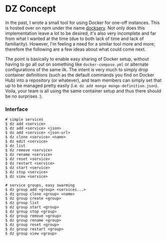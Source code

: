 # DZ Concept

In the past, I wrote a small tool for using Docker for one-off instances. This is hosted over on npm under the name [dockserv](https://www.npmjs.com/package/dockserv). Not only does this implementation leave a lot to be desired, it's also very incomplete and far from what I wanted at the time (due to both lack of time and lack of familiarity). However, I'm feeling a need for a similar tool more and more; therefore the following are a few ideas about what could come next.

The point is basically to enable easy sharing of Docker setup, without having to go all out on something like `docker-compose.yml` or alternate configurations of the same ilk. The intent is very much to simply drop container definitions (such as the default commands you find on Docker Hub) into a repository (or whatever), and team members can simply set that up to be managed pretty easily (i.e. `dz add mongo mongo-definition.json`). Voila, your team is all using the same container setup and thus there should be no surprises :).

### Interface

```shell
# simple services
$ dz add <service>
$ dz add <service> <json>
$ dz add <service> <json-url>
$ dz clone <service> <name>
$ dz edit <service>
$ dz list
$ dz remove <service>
$ dz rename <service>
$ dz reset <service>
$ dz restart <service>
$ dz start <service>
$ dz stop <service>
$ dz view <service>

# service groups, easy swarming
$ dz group add <group> <services...>
$ dz group clone <group> <name>
$ dz group create <group>
$ dz group list
$ dz group start <group>
$ dz group stop <group>
$ dz group remove <group>
$ dz group rename <group>
$ dz group reset <group>
$ dz group restart <group>
$ dz group view <group>
```
